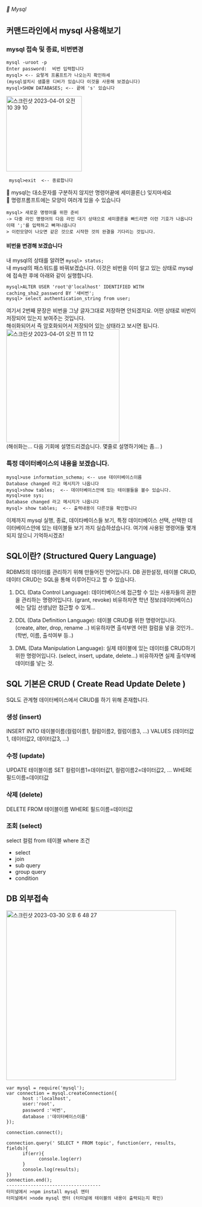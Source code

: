 ###### :cactus:  Mysql

## 커맨드라인에서 mysql 사용해보기
### mysql 접속 및 종료, 비번변경
``` 
mysql -uroot -p
Enter password:  비번 입력합니다 
mysql> <-- 요렇게 프롬프트가 나오는지 확인하세  
(mysql설치시 샘플용 디비가 있습니다 이것을 사용해 보겠습니다)
mysql>SHOW DATABASES; <-- 끝에 's' 있습니다  
```    
<img width="200" alt="스크린샷 2023-04-01 오전 10 39 10" src="https://user-images.githubusercontent.com/48478079/229259769-b92a8161-bcb9-469a-8feb-45efbcfad5d9.png">

```  mysql>exit  <-- 종료합니다  ```

👮 mysql는 대소문자를 구분하지 않지만 명령어끝에 세미콜론(;) 잊지마세요   
👮 명령프롬프트에는 모양이 여러개 있을 수 있습니다 
```  
mysql> 새로운 명령어를 위한 준비
-> 다중 라인 명령어의 다음 라인 대기 상태으로 세미콜론을 빠드리면 이런 기호가 나옵니다 이때 ';'를 입력하고 빠져나옵니다 
> 이런모양이 나오면 같은 것으로 시작한 것의 완결을 기다리는 것입니다. 
```    
#### 비번을 변경해 보겠습니다 
내 mysql의 상태를 알려면  ``` mysql> status;  ```    
내 mysql의 패스워드를 바꿔보겠습니다. 이것은 비번을 이미 알고 있는 상태로  mysql에 접속한 후에 아래와 같이 실행합니다. 
``` 
mysql>ALTER USER 'root'@'localhost' IDENTIFIED WITH caching_sha2_password BY '새비번';
mysql> select authentication_string from user;
``` 
여기서 2번째 문장은 비번을 그냥 글자그대로 저장하면 안되겠지요.  어떤 상태로 비번이 저장되어 있는지 보여주는 것입니다.  
해쉬화되어서 즉 암호화되어서 저장되어 있는 상태라고 보시면 됩니다.   
<img width="300" alt="스크린샷 2023-04-01 오전 11 11 12" src="https://user-images.githubusercontent.com/48478079/229260997-9d7f6915-95d8-4520-be68-fb7f24cd292b.png">   
(해쉬화는... 다음 기회에 설명드리겠습니다. 몇줄로 설명하기에는 좀... )   


### 특정 데이터베이스의 내용을 보겠습니다.
```
mysql>use information_schema; <-- use 데이터베이스이름 
Database changed 라고 메시지가 나옵니다 
mysql>show tables;  <-- 데이터베이스안에 있는 테이블들을 볼수 있습니다. 
mysql>use sys;
Database changed 라고 메시지가 나옵니다 
mysql> show tables;  <-- 출력내용이 다른것을 확인합니다
``` 

이제까지 mysql 실행, 종료, 데이타베이스들 보기, 특정 데이터베이스 선택, 선택한 데이터베이스안에 있는 테이블들 보기 까지 실습하셨습니다.
여기에 사용된 명령어들 몇개되지 않으니 기억하시겠죠! 


## SQL이란? (Structured Query Language)
RDBMS의 데이터를 관리하기 위해 만들어진 언어입니다.  DB 권한설정, 테이블 CRUD, 데이터 CRUD는 SQL을 통해 이루어진다고 할 수 있습니다. 

1. DCL (Data Control Language):
데이터베이스에 접근할 수 있는 사용자들의 권한을 관리하는 명령어입니다. (grant, revoke) 비유하자면 학년 정보(데이터베이스)에는 담임 선생님만 접근할 수 있게...

2. DDL (Data Definition Language):
테이블 CRUD를 위한 명령어입니다. (create, alter, drop, rename ..) 비유하자면 출석부엔 어떤 컬럼을 넣을 것인가.. (학번, 이름, 출석여부 등..)

3. DML (Data Manipulation Language):
실제 테이블에 있는 데이터를 CRUD하기 위한   명령어입니다. (select, insert, update, delete...) 비유하자면 실제 출석부에 데이터를 넣는 것.   


## SQL 기본은 CRUD ( Create Read Update Delete )

SQL도 관계형 데이터베이스에서 CRUD를 하기 위해 존재합니다.  

### 생성 (insert)
INSERT INTO 테이블이름(컬럼이름1, 컬럼이름2, 컬럼이름3, ...) VALUES (데이터값1, 데이터값2, 데이터값3, ...)
### 수정 (update)
UPDATE 테이블이름 SET 컬럼이름1=데이터값1, 컬럼이름2=데이터값2, ... WHERE 필드이름=데이터값
### 삭제 (delete)
DELETE FROM 테이블이름 WHERE 필드이름=데이터값  

### 조회 (select)
select 컬럼 from 테이블 where 조건
- select
- join
- sub query
- group query
- condition



## DB 외부접속 
<img width="450" alt="스크린샷 2023-03-30 오후 6 48 27" src="https://user-images.githubusercontent.com/48478079/228798278-82a1cd37-188c-46c7-86aa-b18e84f40e2d.png"> 
      
      
      
```
var mysql = require('mysql');
var connection = mysql.createConnection({
      host :'localhost',
      user:'root',
      password :'비번',
      database :'데이터베이스이름'
});

connection.connect();

connection.query(' SELECT * FROM topic', function(err, results, fields){
      if(err){
            console.log(err)
      } 
      console.log(results);
})
connection.end();
-----------------------------------
터미널에서 >npm install mysql 엔터
터미널에서 >node mysql 엔터 (터미널에 테이블의 내용이 출력되는지 확인)
```
